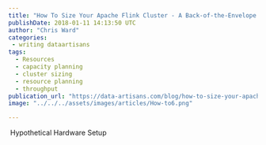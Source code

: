```yaml
---
title: "How To Size Your Apache Flink Cluster - A Back-of-the-Envelope Calculation"
publishDate: 2018-01-11 14:13:50 UTC
author: "Chris Ward"
categories:
 - writing dataartisans
tags:
  - Resources
  - capacity planning
  - cluster sizing
  - resource planning
  - throughput
publication_url: "https://data-artisans.com/blog/how-to-size-your-apache-flink-cluster-general-guidelines"
image: "../../../assets/images/articles/How-to6.png"

---
```

&nbsp;Hypothetical Hardware Setup

